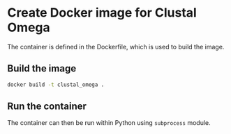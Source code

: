 # Create Docker image for Clustal Omega

The container is defined in the Dockerfile, which is used to build the image.

## Build the image

```bash
docker build -t clustal_omega .
```

## Run the container

The container can then be run within Python using `subprocess` module.
